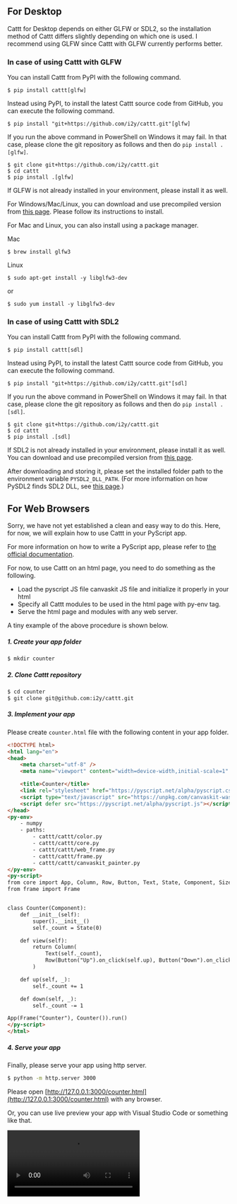 ## For Desktop
Cattt for Desktop depends on either GLFW or SDL2, so the installation method of Cattt differs slightly depending on which one is used. I recommend using GLFW since Cattt with GLFW currently performs better.


### In case of using Cattt with GLFW

You can install Cattt from PyPI with the following command.
```
$ pip install cattt[glfw]
```

Instead using PyPI, to install the latest Cattt source code from GitHub, you can execute the following command.
```
$ pip install "git+https://github.com/i2y/cattt.git"[glfw]
```

If you run the above command in PowerShell on Windows it may fail. In that case, please clone the git repository as follows and then do `pip install .[glfw]`.
```
$ git clone git+https://github.com/i2y/cattt.git
$ cd cattt
$ pip install .[glfw]
```

If GLFW is not already installed in your environment, please install it as well.

For Windows/Mac/Linux, you can download and use precompiled version from [this page](https://www.glfw.org/download.html). Please follow its instructions to install.

For Mac and Linux, you can also install using a package manager.

Mac

```
$ brew install glfw3
```

Linux

```
$ sudo apt-get install -y libglfw3-dev
```
or
```
$ sudo yum install -y libglfw3-dev
```


### In case of using Cattt with SDL2
You can install Cattt from PyPI with the following command.
```
$ pip install cattt[sdl]
```

Instead using PyPI, to install the latest Cattt source code from GitHub, you can execute the following command.
```
$ pip install "git+https://github.com/i2y/cattt.git"[sdl]
```

If you run the above command in PowerShell on Windows it may fail. In that case, please clone the git repository as follows and then do `pip install .[sdl]`.
```
$ git clone git+https://github.com/i2y/cattt.git
$ cd cattt
$ pip install .[sdl]
```

If SDL2 is not already installed in your environment, please install it as well.
You can download and use precompiled version from [this page](https://www.libsdl.org/download-2.0.php).

After downloading and storing it, please set the installed folder path to the environment variable `PYSDL2_DLL_PATH`.
(For more information on how PySDL2 finds SDL2 DLL, see [this page](https://pysdl2.readthedocs.io/en/rel_0_9_7/integration.html).)


## For Web Browsers
Sorry, we have not yet established a clean and easy way to do this.
Here, for now, we will explain how to use Cattt in your PyScript app.

For more information on how to write a PyScript app, please refer to [the official documentation](https://pyscript.net/).

For now, to use Cattt on an html page, you need to do something as the following.

- Load the pyscript JS file canvaskit JS file and initialize it properly in your html
- Specify all Cattt modules to be used in the html page with py-env tag.
- Serve the html page and modules with any web server.

A tiny example of the above procedure is shown below.

##### 1. Create your app folder

```sh
$ mkdir counter
```

##### 2. Clone Cattt repository

```sh
$ cd counter
$ git clone git@github.com:i2y/cattt.git
```

##### 3. Implement your app
Please create `counter.html` file with the following content in your app folder.
```html
<!DOCTYPE html>
<html lang="en">
<head>
    <meta charset="utf-8" />
    <meta name="viewport" content="width=device-width,initial-scale=1" />

    <title>Counter</title>
    <link rel="stylesheet" href="https://pyscript.net/alpha/pyscript.css" />
    <script type="text/javascript" src="https://unpkg.com/canvaskit-wasm@0.33.0/bin/canvaskit.js"></script>
    <script defer src="https://pyscript.net/alpha/pyscript.js"></script>
</head>
<py-env>
    - numpy
    - paths:
        - cattt/cattt/color.py
        - cattt/cattt/core.py
        - cattt/cattt/web_frame.py
        - cattt/cattt/frame.py
        - cattt/cattt/canvaskit_painter.py
</py-env>
<py-script>
from core import App, Column, Row, Button, Text, State, Component, SizePolicy
from frame import Frame


class Counter(Component):
    def __init__(self):
        super().__init__()
        self._count = State(0)

    def view(self):
        return Column(
            Text(self._count),
            Row(Button("Up").on_click(self.up), Button("Down").on_click(self.down)),
        )

    def up(self, _):
        self._count += 1

    def down(self, _):
        self._count -= 1

App(Frame("Counter"), Counter()).run()
</py-script>
</html>
```

##### 4. Serve your app
Finally, please serve your app using http server.
```sh
$ python -m http.server 3000
```
Please open [http://127.0.0.1:3000/counter.html](http://127.0.0.1:3000/counter.html) with any browser.

Or, you can use live preview your app with Visual Studio Code or something like that.

![type:video](./videos/counter.mp4)
